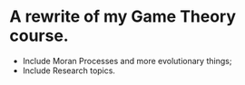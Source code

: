 # A rewrite of my Game Theory course.

- Include Moran Processes and more evolutionary things;
- Include Research topics.
